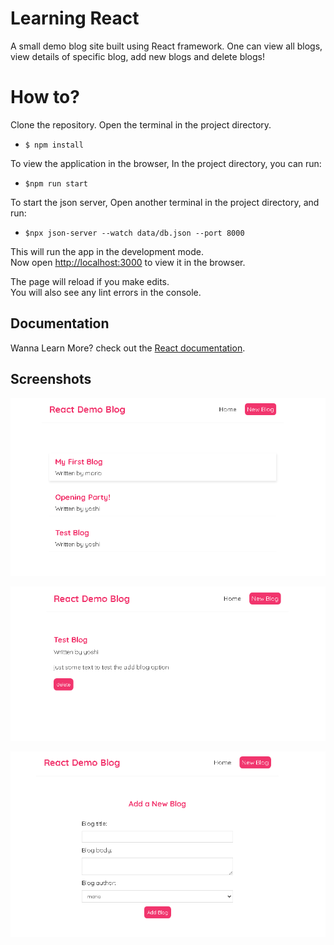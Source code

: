 # Learning React
A small demo blog site built using React framework. 
One can view all blogs, view details of  specific blog, add new blogs and delete blogs! 

# How to?
Clone the repository.
Open the terminal in the project directory.
* `$ npm install`

To view the application in the browser, In the project directory, you can run:

* `$npm run start`

To start the json server, Open another terminal in the project directory, and run:

* `$npx json-server --watch data/db.json --port 8000`


This will run the app in the development mode.\
Now open [http://localhost:3000](http://localhost:3000) to view it in the browser.

The page will reload if you make edits.\
You will also see any lint errors in the console.

## Documentation

Wanna Learn More? check out the [React documentation](https://reactjs.org/).

## Screenshots
![Home Page](snapshots\Home.PNG "Home Page")

![Blog Details](snapshots\BlogDetails.PNG "Blog Details Page")

![Create Blog](snapshots\CreateBlog.PNG "Create Blog Page")
